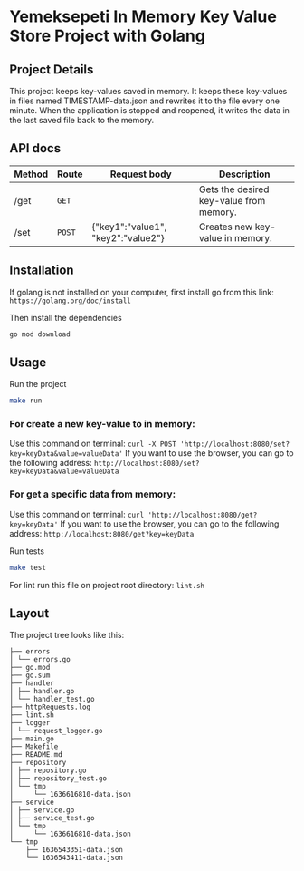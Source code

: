# Yemeksepeti In Memory Key Value Store Project with Golang

## Project Details

This project keeps key-values saved in memory. It keeps these key-values in files named 
TIMESTAMP-data.json and rewrites it to the file every one minute. When the application is 
stopped and reopened, it writes the data in the last saved file back to the memory.

## API docs

| Method | Route | Request body | Description
| --- | --- | --- | --- |
| /get | `GET` |     |  Gets the desired key-value from memory. |
| /set | `POST` | {"key1":"value1", "key2":"value2"} | Creates new key-value in memory. |

## Installation
If golang is not installed on your computer, first install go from this link: `https://golang.org/doc/install`

Then install the dependencies
```bash
go mod download
```

## Usage 

Run the project
```bash
make run
```

### For create a new key-value to in memory:
Use this command on terminal: `curl -X POST 'http://localhost:8080/set?key=keyData&value=valueData'`
If you want to use the browser, you can go to the following address: `http://localhost:8080/set?key=keyData&value=valueData`

### For get a specific data from memory:
Use this command on terminal: `curl 'http://localhost:8080/get?key=keyData'`
If you want to use the browser, you can go to the following address: `http://localhost:8080/get?key=keyData`

Run tests
```bash
make test
```

For lint run this file on project root directory:
`lint.sh`

## Layout

The project tree looks like this: 

```
├── errors
│ └── errors.go
├── go.mod
├── go.sum
├── handler
│ ├── handler.go
│ └── handler_test.go
├── httpRequests.log
├── lint.sh
├── logger
│ └── request_logger.go
├── main.go
├── Makefile
├── README.md
├── repository
│ ├── repository.go
│ ├── repository_test.go
│ └── tmp
│     └── 1636616810-data.json
├── service
│ ├── service.go
│ ├── service_test.go
│ └── tmp
│     └── 1636616810-data.json
└── tmp
    ├── 1636543351-data.json
    └── 1636543411-data.json
```